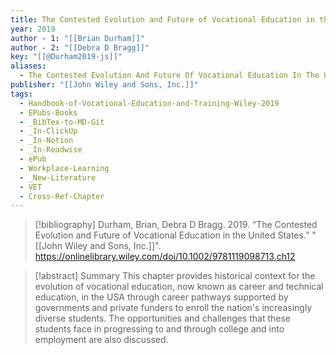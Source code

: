 ```yaml
---
title: The Contested Evolution and Future of Vocational Education in the United States
year: 2019
author - 1: "[[Brian Durham]]"
author - 2: "[[Debra D Bragg]]"
key: "[[@Durham2019-js]]"
aliases:
  - The Contested Evolution And Future Of Vocational Education In The United States
publisher: "[[John Wiley and Sons, Inc.]]"
tags:
  - Handbook-of-Vocational-Education-and-Training-Wiley-2019
  - EPubs-Books
  - _BibTex-to-MD-Git
  - _In-ClickUp
  - _In-Notion
  - _In-Readwise
  - ePub
  - Workplace-Learning
  - _New-Literature
  - VET
  - Cross-Ref-Chapter
---
```


> [!bibliography]
> Durham, Brian, Debra D Bragg. 2019. “The Contested Evolution and Future of Vocational Education in the United States.” "[[John Wiley and Sons, Inc.]]". https://onlinelibrary.wiley.com/doi/10.1002/9781119098713.ch12

> [!abstract]
> Summary This chapter provides historical context for the evolution of vocational education, now known as career and technical education, in the USA through career pathways supported by governments and private funders to enroll the nation's increasingly diverse students. The opportunities and challenges that these students face in progressing to and through college and into employment are also discussed.